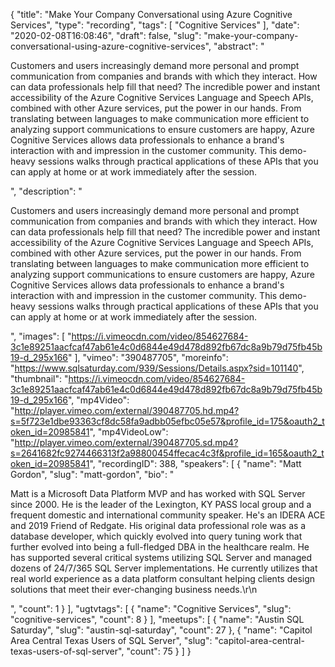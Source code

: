 {
  "title": "Make Your Company Conversational using Azure Cognitive Services",
  "type": "recording",
  "tags": [
    "Cognitive Services"
  ],
  "date": "2020-02-08T16:08:46",
  "draft": false,
  "slug": "make-your-company-conversational-using-azure-cognitive-services",
  "abstract": "<p>Customers and users increasingly demand more personal and prompt communication from companies and brands with which they interact. How can data professionals help fill that need? The incredible power and instant accessibility of the Azure Cognitive Services Language and Speech APIs, combined with other Azure services, put the power in our hands. From translating between languages to make communication more efficient to analyzing support communications to ensure customers are happy, Azure Cognitive Services allows data professionals to enhance a brand's interaction with and impression in the customer community. This demo-heavy sessions walks through practical applications of these APIs that you can apply at home or at work immediately after the session.</p>",
  "description": "<p>Customers and users increasingly demand more personal and prompt communication from companies and brands with which they interact. How can data professionals help fill that need? The incredible power and instant accessibility of the Azure Cognitive Services Language and Speech APIs, combined with other Azure services, put the power in our hands. From translating between languages to make communication more efficient to analyzing support communications to ensure customers are happy, Azure Cognitive Services allows data professionals to enhance a brand's interaction with and impression in the customer community. This demo-heavy sessions walks through practical applications of these APIs that you can apply at home or at work immediately after the session.</p>",
  "images": [
    "https://i.vimeocdn.com/video/854627684-3c1e89251aacfcaf47ab61e4c0d6844e49d478d892fb67dc8a9b79d75fb45b19-d_295x166"
  ],
  "vimeo": "390487705",
  "moreinfo": "https://www.sqlsaturday.com/939/Sessions/Details.aspx?sid=101140",
  "thumbnail": "https://i.vimeocdn.com/video/854627684-3c1e89251aacfcaf47ab61e4c0d6844e49d478d892fb67dc8a9b79d75fb45b19-d_295x166",
  "mp4Video": "http://player.vimeo.com/external/390487705.hd.mp4?s=5f723e1dbe93363cf8dc58fa9adbb05efbc05e57&profile_id=175&oauth2_token_id=20985841",
  "mp4VideoLow": "http://player.vimeo.com/external/390487705.sd.mp4?s=2641682fc9274466313f2a98800454ffecac4c3f&profile_id=165&oauth2_token_id=20985841",
  "recordingID": 388,
  "speakers": [
    {
      "name": "Matt Gordon",
      "slug": "matt-gordon",
      "bio": "<p>Matt is a Microsoft Data Platform MVP and has worked with SQL Server since 2000. He is the leader of the Lexington, KY PASS local group and a frequent domestic and international community speaker. He's an IDERA ACE and 2019 Friend of Redgate. His original data professional role was as a database developer, which quickly evolved into query tuning work that further evolved into being a full-fledged DBA in the healthcare realm. He has supported several critical systems utilizing SQL Server and managed dozens of 24/7/365 SQL Server implementations. He currently utilizes that real world experience as a data platform consultant helping clients design solutions that meet their ever-changing business needs.\r\n</p>",
      "count": 1
    }
  ],
  "ugtvtags": [
    {
      "name": "Cognitive Services",
      "slug": "cognitive-services",
      "count": 8
    }
  ],
  "meetups": [
    {
      "name": "Austin SQL Saturday",
      "slug": "austin-sql-saturday",
      "count": 27
    },
    {
      "name": "Capitol Area Central Texas Users of SQL Server",
      "slug": "capitol-area-central-texas-users-of-sql-server",
      "count": 75
    }
  ]
}